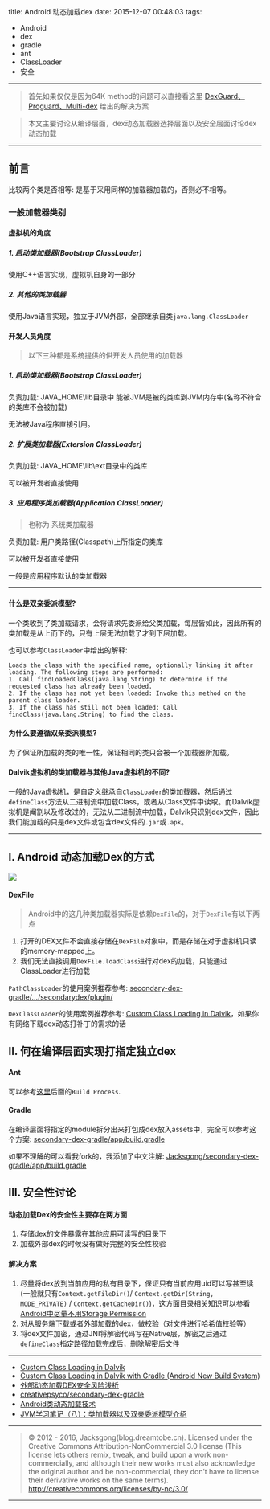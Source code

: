 title: Android 动态加载dex
date: 2015-12-07 00:48:03
tags:
- Android
- dex
- gradle
- ant
- ClassLoader
- 安全

---

> 首先如果仅仅是因为64K method的问题可以直接看这里 [DexGuard、Proguard、Multi-dex](http://blog.dreamtobe.cn/2015/11/04/guard_multi_dex/) 给出的解决方案

> 本文主要讨论从编译层面，dex动态加载器选择层面以及安全层面讨论dex动态加载

<!-- more -->

---

## 前言

比较两个类是否相等: 是基于采用同样的加载器加载的，否则必不相等。

### 一般加载器类别

#### 虚拟机的角度

##### 1. 启动类加载器(Bootstrap ClassLoader)

使用C++语言实现，虚拟机自身的一部分

##### 2. 其他的类加载器

使用Java语言实现，独立于JVM外部，全部继承自类`java.lang.ClassLoader`

#### 开发人员角度

> 以下三种都是系统提供的供开发人员使用的加载器

##### 1. 启动类加载器(Bootstrap ClassLoader)

负责加载: JAVA_HOME\lib目录中 能被JVM是被的类库到JVM内存中(名称不符合的类库不会被加载)

无法被Java程序直接引用。

##### 2. 扩展类加载器(Extersion ClassLoader)

负责加载: JAVA_HOME\lib\ext目录中的类库

可以被开发者直接使用

##### 3. 应用程序类加载器(Application ClassLoader)

> 也称为 系统类加载器

负责加载: 用户类路径(Classpath)上所指定的类库

可以被开发者直接使用

一般是应用程序默认的类加载器

---

#### 什么是双亲委派模型?

一个类收到了类加载请求，会将请求先委派给父类加载，每层皆如此，因此所有的类加载是从上而下的，只有上层无法加载了才到下层加载。

也可以参考`ClassLoader`中给出的解释:

```
Loads the class with the specified name, optionally linking it after loading. The following steps are performed:
1. Call findLoadedClass(java.lang.String) to determine if the requested class has already been loaded.
2. If the class has not yet been loaded: Invoke this method on the parent class loader.
3. If the class has still not been loaded: Call findClass(java.lang.String) to find the class.
```

#### 为什么要遵循双亲委派模型?

为了保证所加载的类的唯一性，保证相同的类只会被一个加载器所加载。

#### Dalvik虚拟机的类加载器与其他Java虚拟机的不同?

一般的Java虚拟机，是自定义继承自`ClassLoader`的类加载器，然后通过`defineClass`方法从二进制流中加载Class，或者从Class文件中读取。而Dalvik虚拟机是阉割以及修改过的，无法从二进制流中加载，Dalvik只识别dex文件，因此我们能加载的只是dex文件或包含dex文件的`.jar`或`.apk`。

---


## I. Android 动态加载Dex的方式

![](/img/android_dynamic_dex.png)

#### DexFile

> Android中的这几种类加载器实际是依赖`DexFile`的，对于`DexFile`有以下两点

1. 打开的DEX文件不会直接存储在`DexFile`对象中，而是存储在对于虚拟机只读的memory-mapped上。
2. 我们无法直接调用`DexFile.loadClass`进行对dex的加载，只能通过ClassLoader进行加载

`PathClassLoader`的使用案例推荐参考: [secondary-dex-gradle/.../secondarydex/plugin/](https://github.com/creativepsyco/secondary-dex-gradle/tree/master/app/src/main/java/com/github/creativepsyco/secondarydex/plugin)

`DexClassLoader`的使用案例推荐参考: [Custom Class Loading in Dalvik](http://android-developers.blogspot.hk/2011/07/custom-class-loading-in-dalvik.html)，如果你有网络下载dex动态打补丁的需求的话

## II. 何在编译层面实现打指定独立dex

#### Ant

可以参考[这里](http://android-developers.blogspot.hk/2011/07/custom-class-loading-in-dalvik.html)后面的`Build Process`.

#### Gradle

在编译层面将指定的module拆分出来打包成dex放入assets中，完全可以参考这个方案:
[secondary-dex-gradle/app/build.gradle](https://github.com/creativepsyco/secondary-dex-gradle/blob/master/app/build.gradle)

如果不理解的可以看我fork的，我添加了中文注解: [Jacksgong/secondary-dex-gradle/app/build.gradle](https://github.com/Jacksgong/secondary-dex-gradle/blob/master/app/build.gradle)

## III. 安全性讨论

#### 动态加载Dex的安全性主要存在两方面

1. 存储dex的文件暴露在其他应用可读写的目录下
2. 加载外部dex的时候没有做好完整的安全性校验


#### 解决方案

1. 尽量将dex放到当前应用的私有目录下，保证只有当前应用uid可以写甚至读(一般就只有`Context.getFileDir()`/ `Context.getDir(String, MODE_PRIVATE)` / `Context.getCacheDir()`)，这方面目录相关知识可以参看[Android中尽量不用Storage Permission](http://blog.dreamtobe.cn/2015/11/30/android_storage_permission/)
2. 对从服务端下载或者外部加载的dex，做校验（对文件进行哈希值校验等）
3. 将dex文件加密，通过JNI将解密代码写在Native层，解密之后通过`defineClass`指定路径加载完成后，删除解密后文件


---

- [Custom Class Loading in Dalvik](http://android-developers.blogspot.hk/2011/07/custom-class-loading-in-dalvik.html)
- [Custom Class Loading in Dalvik with Gradle (Android New Build System)](http://stackoverflow.com/questions/18174022/custom-class-loading-in-dalvik-with-gradle-android-new-build-system)
- [外部动态加载DEX安全风险浅析](http://jaq.alibaba.com/blog.htm?id=63)
- [creativepsyco/secondary-dex-gradle](https://github.com/creativepsyco/secondary-dex-gradle)
- [Android类动态加载技术](http://www.blogjava.net/zh-weir/archive/2011/10/29/362294.html)
- [JVM学习笔记（八）：类加载器以及双亲委派模型介绍](http://chenzhou123520.iteye.com/blog/1601319)

---

> © 2012 - 2016, Jacksgong(blog.dreamtobe.cn). Licensed under the Creative Commons Attribution-NonCommercial 3.0 license (This license lets others remix, tweak, and build upon a work non-commercially, and although their new works must also acknowledge the original author and be non-commercial, they don’t have to license their derivative works on the same terms). http://creativecommons.org/licenses/by-nc/3.0/

---
